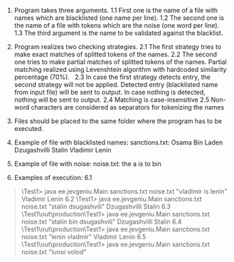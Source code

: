 1. Program takes three arguments. 
1.1 First one is the name of a file with names which are blacklisted (one name per line).
1.2 The second one is the name of a file with tokens which are the noise (one word per line). 
1.3 The third argument is the name to be validated against the blacklist. 

2. Program realizes two checking strategies. 
2.1 The first strategy tries to make exact matches of splitted tokens of the names. 
2.2 The second one tries to make partial matches of splitted tokens of the names. Partial matching realized using Levenshtein algorithm with hardcoded similarity percentage (70%).  
2.3 In case the first strategy detects entry, the second strategy will not be applied. Detected entry (blacklisted name from input file) will be sent to output. In case nothing is detected, nothing will be sent to output. 
2.4 Matching is case-insensitive
2.5 Non-word characters are considered as separators for tokenizing the names

3. Files should be placed to the same folder where the program has to be executed.

4. Example of file with blacklisted names: sanctions.txt:
Osama Bin Laden
Dzugashvilli Stalin
Vladimir Lenin

5. Example of file with noise: noise.txt:
the
a
is
to
bin

6. Examples of execution:
6.1
> \Test1> java ee.jevgeniu.Main sanctions.txt noise.txt "vladimir is lenin"
Vladimir Lenin
6.2
> \Test1> java ee.jevgeniu.Main sanctions.txt noise.txt "stalin dsugashvili"
Dzugashvilli Stalin
6.3
> \Test1\out\production\Test1> java ee.jevgeniu.Main sanctions.txt noise.txt "stalin bin dsugashvili"
Dzugashvilli Stalin
6.4
> \Test1\out\production\Test1> java ee.jevgeniu.Main sanctions.txt noise.txt "lenin vladmir"
Vladimir Lenin
6.5
> \Test1\out\production\Test1> java ee.jevgeniu.Main sanctions.txt noise.txt "lunoi volod"

